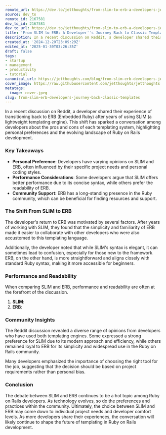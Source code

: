 ```yaml
---
remote_url: https://dev.to/jetthoughts/from-slim-to-erb-a-developers-journey-back-to-classic-templates-3ipd
source: dev_to
remote_id: 2167581
dev_to_id: 2167581
dev_to_url: https://dev.to/jetthoughts/from-slim-to-erb-a-developers-journey-back-to-classic-templates-3ipd
title: 'From SLIM to ERB: A Developer''s Journey Back to Classic Templates'
description: In a recent discussion on Reddit, a developer shared their experience of transitioning back to ERB...
created_at: '2024-12-20T23:09:29Z'
edited_at: '2025-01-30T03:26:35Z'
draft: false
tags:
- startup
- management
- productivity
- tutorial
canonical_url: https://jetthoughts.com/blog/from-slim-erb-developers-journey-back-classic-templates/
cover_image: https://raw.githubusercontent.com/jetthoughts/jetthoughts.github.io/master/content/blog/from-slim-erb-developers-journey-back-classic-templates/cover.jpeg
metatags:
  image: cover.jpeg
slug: from-slim-erb-developers-journey-back-classic-templates
---
```

In a recent discussion on Reddit, a developer shared their experience of transitioning back to ERB (Embedded Ruby) after years of using SLIM (a lightweight templating engine). This shift has sparked a conversation among developers about the pros and cons of each templating system, highlighting personal preferences and the evolving landscape of Ruby on Rails development.

### Key Takeaways

*   **Personal Preference**: Developers have varying opinions on SLIM and ERB, often influenced by their specific project needs and personal coding styles.
*   **Performance Considerations**: Some developers argue that SLIM offers better performance due to its concise syntax, while others prefer the readability of ERB.
*   **Community Support**: ERB has a long-standing presence in the Ruby community, which can be beneficial for finding resources and support.

### The Shift From SLIM to ERB

The developer's return to ERB was motivated by several factors. After years of working with SLIM, they found that the simplicity and familiarity of ERB made it easier to collaborate with other developers who were also accustomed to this templating language.

Additionally, the developer noted that while SLIM's syntax is elegant, it can sometimes lead to confusion, especially for those new to the framework. ERB, on the other hand, is more straightforward and aligns closely with standard Ruby syntax, making it more accessible for beginners.

### Performance and Readability

When comparing SLIM and ERB, performance and readability are often at the forefront of the discussion.

1.  **SLIM**:
2.  **ERB**:

### Community Insights

The Reddit discussion revealed a diverse range of opinions from developers who have used both templating engines. Some expressed a strong preference for SLIM due to its modern approach and efficiency, while others remained loyal to ERB for its simplicity and widespread use in the Ruby on Rails community.

Many developers emphasized the importance of choosing the right tool for the job, suggesting that the decision should be based on project requirements rather than personal bias.

### Conclusion

The debate between SLIM and ERB continues to be a hot topic among Ruby on Rails developers. As technology evolves, so do the preferences and practices within the community. Ultimately, the choice between SLIM and ERB may come down to individual project needs and developer comfort levels. As more developers share their experiences, the conversation will likely continue to shape the future of templating in Ruby on Rails development.